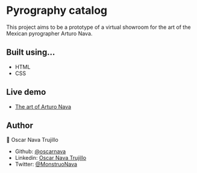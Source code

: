 # Pyrography catalog

This project aims to be a prototype of a virtual showroom for the art of the Mexican pyrographer Arturo Nava.

## Built using...
- HTML
- CSS

## Live demo
- [The art of Arturo Nava](https://oscarnava.me/pirograbarte/)

## Author
👤 Oscar Nava Trujillo
  - Github: [@oscarnava]( https://github.com/oscarnava )
  - Linkedin: [Oscar Nava Trujillo](https://www.linkedin.com/in/oscar-nava-trujillo-15847a14a/)
  - Twitter: [@MonstruoNava](https://twitter.com/MonstruoNava)
